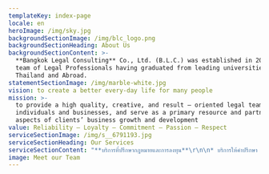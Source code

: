 ```yaml
---
templateKey: index-page
locale: en
heroImage: /img/sky.jpg
backgroundSectionImage: /img/blc_logo.png
backgroundSectionHeading: About Us
backgroundSectionContent: >-
  **Bangkok Legal Consulting** Co., Ltd. (B.L.C.) was established in 2015 by a
  team of Legal Professionals having graduated from leading universities both in
  Thailand and Abroad.
statementSectionImage: /img/marble-white.jpg
vision: to create a better every-day life for many people
mission: >-
  to provide a high quality, creative, and result – oriented legal team to
  individuals and businesses, and serve as a primary resource and partner in all
  aspects of clients’ business growth and development
value: Reliability – Loyalty – Commitment – Passion – Respect
serviceSectionImage: /img/s__6791193.jpg
serviceSectionHeading: Our Services
serviceSectionContent: "**บริการที่ปรึกษากฎหมายและการลงทุน**\r\n\n* บริการให้คำปรึกษา ทางด้านกฎหมาย ทั้งกฎหมายไทย กฎหมายระหว่างประเทศ แก่นักธุรกิจ นักลงทุน ห้างหุ้นส่วน บริษัทจำกัด และบริษัทมหาชน ทั้งในประเทศ และต่างประเทศ\r\n* บริการให้คำปรึกษา ด้านการวางแผนการลงทุน การวางแผนร่วมลงทุน การก่อตั้งบริษัท การควบรวมกิจการและบริษัท การซื้อขายกิจการ การปรับปรุงโครงสร้างบริษัท ตลอดจนการขอรับ การส่งเสริมการลงทุน\r\n\n\n\n**บริการด้านสัญญาและจัดทำเอกสารทางกฎหมาย**\r\n\n* ให้คำปรึกษา ตรวจวิเคราะ ร่างสัญญา\r\n* จัดทำร่างสัญญา ทั้งภาษาไทย และภาษาอังกฤษ\r\n* จัดทำเอกสาร ทางกฎหมาย ทุกประเภท ให้แก่ บุคคล บริษัท กิจการร่วมค้า การพาณิชย์ และอุตสาหกรรม\r\n\n\r\n\n**บริการด้านคดีความ**\r\n\n* การเจรจา ระงับข้อพิพาทต่างๆ ก่อนฟ้องคดี\r\n* รับดำเนินคดี ฟ้องร้อง คดีแพ่ง คดีมรดก และครอบครัว คดีแรงงาน คดีทรัพย์สินทางปัญญา และการค้าระหว่างประเทศ คดีล้มละลาย ให้บริการด้านอรรถคดี ทุกประเภท ในศาลทั่วราชอาณาจักร\r\n* รับให้คำปรึกษา และดำเนิน ว่าต่าง แก้ต่าง คดีความผิด ตามประมวลกฎหมายอาญา และความผิดตาม พระราชบัญญัติใด ๆ ซึ่งกำหนดให้มีโทษทางอาญา ที่บุคคลธรรมดา หรือนิติบุคคลสามารถ เป็นโจทก์ฟ้องคดีได้ ตลอดจนให้บริการ ยื่นขอปล่อยชั่วคราว (ประกันตัว) และดำเนินการให้คำปรึกษา ในชั้นก่อนฟ้องคดี (ชั้นพนักงานสอบสวน) และในชั้นพิจารณาคดีของศาล\r\n\n\r\n\n**บริการจดทะเบียนและขอใบอนุญาตตามกฎหมาย**\r\n\n* จดทะเบียน จัดตั้ง และแก้ไข เปลี่ยนแปลง ห้างหุ้นส่วนบริษัท\r\n* จดทะเบียน ควบรวมกิจการ และแปรสภาพเป็น บริษัทมหาชน\r\n* จดทะเบียน ภาษีมูลค่าเพิ่ม\r\n* จดทะเบียน เครื่องหมายการค้า ลิขสิทธิ์ สิทธิบัตร\r\n* จดทะเบียน อสังหาริมทรัพย์ และที่ดิน\r\n* ขอใบอนุญาต ตั้งโรงงาน\r\n* ขอวีซ่า และใบอนุญาตทำงาน ของคนต่างด้าว\r\n* ขอรับการ ส่งเสริมการลงทุน(BOI)\r\n* งานจดทะเบียน และขอใบอนุญาต อื่นๆทุกประเภท\r\n\n\r\n\n**บริการด้านกฎหมายแรงงานวางระบบกฎข้อบังคับของบริษัทและงานดูแลเอกสารต่างๆของบริษัท**\r\n\n* ให้คำปรึกษา และการจัดทำ ข้อบังคับเกี่ยวกับ การทำงานของบริษัท การจัดตั้งกองทุนต่างๆ ตามกฎหมายแรงงาน\r\n* ให้คำปรีกษา เกี่ยวกับกฎหมาย แรงงาน หรือแรงงานสัมพันธ์\r\n* ให้คำปรึกษา ป้องกัน และแก้ไขข้อพิพาท เกี่ยวกับกฎหมายแรงงาน\r\n* ให้คำปรึกษา เกี่ยวกับการบริหาร ฝ่ายบุคคล\r\n* ดูแลเอกสารต่างๆ ของบริษัทเพื่อให้ประกอบ กิจการได้ตามกรอบ ที่กฎหมายกำหนด\r\n\n\n\n**บริการทรัพย์สินทางปัญญาและการค้าระว่างประเทศ**\r\n\n* ให้คำปรึกษา ทางกฎหมาย ทรัพย์สินทางปัญญา เครื่องหมายการค้า ลิขสิทธิ์ สิทธิบัตรและอนุสิทธิบัตร ตลอดจนให้คำปรีกษา ในการยื่นคำขอ จดทะเบียน เครื่องหมายการค้า สิทธิบัตร และอนุสิทธิบัตร และดำเนินการกับ ผู้ละเมิดทรัพย์สิน ทางปัญญา การดำเนินการใดๆ เพื่อคุ้มครองทรัพย์สิน ทางปัญญา ทั้งในประเทศ และต่างประเทศ\r\n* ระงับข้อพิพาท ที่เกี่ยวข้องกับ ลิขสิทธิ์ สิทธิบัตร และเครื่องหมายการค้า\r\n* ให้คำปรึกษา เกี่ยวกับกฎหมาย การค้าระหว่างประเทศ การขนส่ง การประกันภัย การจัดทำ letter of credit (L/C)\r\n\n\r\n\n**บริการกฎหมายล้มละลายและการฟื้นฟูกิจการ**\r\n\n* ให้คำปรึกษา และดำเนินการ เกี่ยวกับกฎหมาย ล้มละลาย\r\n* การยื่นคำร้อง ขอฟื้นฟูกิจการ การจัดทำ และบริหารแผน ฟื้นฟูกิจการ รวมทั้งการดำเนินการอื่น ๆ ตามกฎหมายล้มละลาย\r\n\n\n\n**บริหารให้คำปรึกษาจัดการทรัพย์สิน**\r\n\n* ให้คำปรึกษา ในการพัฒนา อสังหาริมทรัพย์ เช่น เป็นตัวแทนขออนุญาต จัดสรรที่ดิน การค้าที่ดิน ขอใบอนุญาต EIA\r\n* จัดการผลประโยชน์ เกี่ยวกับอสังหาริมทรัพย์ เช่น บริหารจัดการ อาคารชุดนิติบุคคล บริหารการเช่าอาคาร และสำนักงาน\r\n\n\n\n**บริการด้านบัญชีและภาษีอากร**\r\n\n* บริการ ให้คำปรึกษา วางแผนภาษีอากร\r\n* บริการ ให้คำปรึกษา วางระบบบัญชี\r\n* บริการ เกี่ยวกับการ ดำเนินการ ด้านจัดทำบัญชี และตรวจสอบบัญชี ภาษีอากร"
image: Meet our Team
---
```


